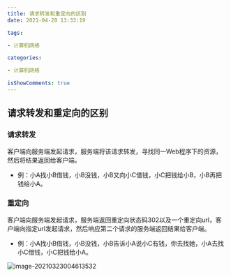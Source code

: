 ```yaml
---
title: 请求转发和重定向的区别
date: 2021-04-20 13:33:19

tags:

- 计算机网络

categories:

- 计算机网络

isShowComments: true
---
```


## 请求转发和重定向的区别

### 请求转发

客户端向服务端发起请求，服务端将该请求转发，寻找同一Web程序下的资源，然后将结果返回给客户端。

- 例：小A找小B借钱，小B没钱，小B又向小C借钱，小C把钱给小B，小B再把钱给小A。

### 重定向

客户端向服务端发起请求，服务端返回重定向状态码302以及一个重定向url，客户端向指定url发起请求，然后响应第二个请求的服务端返回结果给客户端。

- 例：小A找小B借钱，小B没钱，小B告诉小A说小C有钱，你去找她，小A去找小C借钱，小C把钱给小A。

![image-20210323004613532](https://markdown-1301775995.cos.ap-nanjing.myqcloud.com/image-20210323004613532.png)


